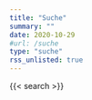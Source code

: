 ```yaml
---
title: "Suche"
summary: ""
date: 2020-10-29
#url: /suche
type: "suche"
rss_unlisted: true
---
```


{{< search >}}

